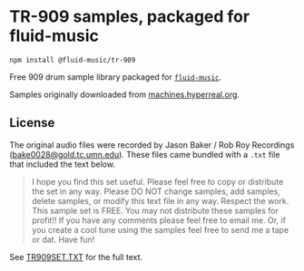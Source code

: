 # TR-909 samples, packaged for fluid-music

`npm install @fluid-music/tr-909`

Free 909 drum sample library packaged for [`fluid-music`](https://www.npmjs.com/package/fluid-music).

Samples originally downloaded from [machines.hyperreal.org](http://machines.hyperreal.org/categories/drum-machines/TR-909/samples/).

## License

The original audio files were recorded by Jason Baker / Rob Roy Recordings 
(bake0028@gold.tc.umn.edu). These files came bundled with a `.txt` file that included the text below.

> I hope you find this set useful.  Please feel free to copy or distribute
> the set in any way.  Please DO NOT change samples, add samples,
> delete samples, or modify this text file in any way.  Respect the work. 
> This sample set is FREE.  You may not distribute these samples for
> profit!!   If you have any comments please feel free to email me.
> Or, if you create a cool tune using the samples feel free to send me a
> tape or dat.  Have fun!

See [TR909SET.TXT](./TR909all/TR909SET.TXT) for the full text.

